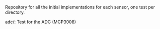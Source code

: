 Repository for all the initial implementations for each sensor, one test per directory.

adc/:
	Test for the ADC (MCP3008)
